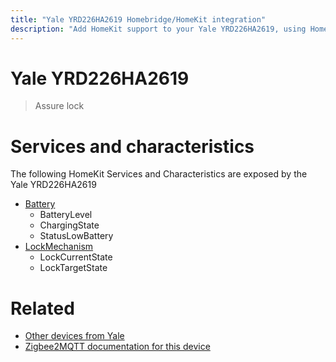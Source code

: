 ```yaml
---
title: "Yale YRD226HA2619 Homebridge/HomeKit integration"
description: "Add HomeKit support to your Yale YRD226HA2619, using Homebridge, Zigbee2MQTT and homebridge-z2m."
---
```

<!---
This file has been GENERATED using src/docgen/docgen.ts
DO NOT EDIT THIS FILE MANUALLY!
-->
# Yale YRD226HA2619
> Assure lock


# Services and characteristics
The following HomeKit Services and Characteristics are exposed by
the Yale YRD226HA2619

* [Battery](../../battery.md)
  * BatteryLevel
  * ChargingState
  * StatusLowBattery
* [LockMechanism](../../lock.md)
  * LockCurrentState
  * LockTargetState


# Related
* [Other devices from Yale](../index.md#yale)
* [Zigbee2MQTT documentation for this device](https://www.zigbee2mqtt.io/devices/YRD226HA2619.html)